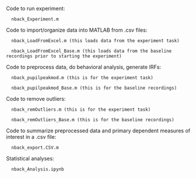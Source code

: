 Code to run experiment:

      nback_Experiment.m


Code to import/organize data into MATLAB from .csv files:

      nback_LoadFromExcel.m (this loads data from the experiment task)

      nback_LoadFromExcel_Base.m (this loads data from the baseline recordings prior to starting the experiment)


Code to preprocess data, do behavioral analysis, generate IRFs:

      nback_pupilpeakmod.m (this is for the experiment task)

      nback_pupilpeakmod_Base.m (this is for the baseline recordings)


Code to remove outliers:

      nback_remOutliers.m (this is for the experiment task)

      nback_remOutliers_Base.m (this is for the baseline recordings)


Code to summarize preprocessed data and primary dependent measures of interest in a .csv file:

      nback_export.CSV.m


Statistical analyses:

      nback_Analysis.ipynb
